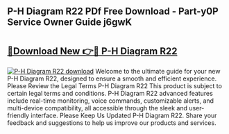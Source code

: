 ## P-H Diagram R22 PDf Free Download - Part-y0P Service Owner Guide j6gwK

# <h2><a href="http://dfp9pj.blite.top/?on=P-H+Diagram+R22">🔗Download New 👉🔴 P-H Diagram R22</a></h2>

[![P-H Diagram R22 download](https://i.imgur.com/lujVjoI.png)](http://dfp9pj.blite.top/?on=P-H+Diagram+R22)
Welcome to the ultimate guide for your new P-H Diagram R22, designed to ensure a smooth and efficient experience. Please Review the Legal Terms P-H Diagram R22 This product is subject to certain legal terms and conditions. P-H Diagram R22 advanced features include real-time monitoring, voice commands, customizable alerts, and multi-device compatibility, all accessible through the sleek and user-friendly interface. Please Keep Us Updated P-H Diagram R22. Share your feedback and suggestions to help us improve our products and services.
